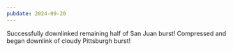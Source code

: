 ```yaml
---
pubdate: 2024-09-20
---
```


Successfully downlinked remaining half of San Juan burst!  Compressed and began downlink of cloudy Pittsburgh burst!
